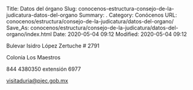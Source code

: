 Title: Datos del órgano
Slug: conocenos-estructura-consejo-de-la-judicatura-datos-del-organo
Summary: .
Category: Conócenos
URL: conocenos/estructura/consejo-de-la-judicatura/datos-del-organo/
Save_As: conocenos/estructura/consejo-de-la-judicatura/datos-del-organo/index.html
Date: 2020-05-04 09:12
Modified: 2020-05-04 09:12



Bulevar Isidro López Zertuche # 2791

Colonia Los Maestros

844 4380350 extensión 6977

visitaduria@pjec.gob.mx



